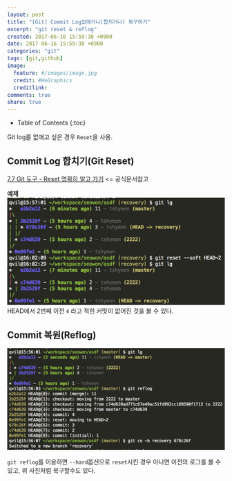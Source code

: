 ```yaml
---
layout: post
title: "[Git] Commit Log없애거나(합치거나) 복구하기"
excerpt: "git reset & reflog"
created: 2017-06-16 15:59:38 +0900
date: 2017-06-16 15:59:38 +0900
categories: "git"
tags: [git,github]
image:
  feature: #/images/image.jpg
  credit: #WeGraphics
  creditlink: 
comments: true
share: true
---
```

* Table of Contents
{:toc}

Git log를 없애고 싶은 경우 `Reset`을 사용.

## Commit Log 합치기(Git Reset)
[7.7 Git 도구 - Reset 명확히 알고 가기](https://git-scm.com/book/ko/v2/Git-도구-Reset-명확히-알고-가기) <= 공식문서참고

**예제**
![git-reset](/images/git-reset.png)
HEAD에서 2번째 이전 `4` 라고 적힌 커밋이 없어진 것을 볼 수 있다.

## Commit 복원(Reflog)
![git-reflog](/images/git-reflog.png)

`git reflog`를 이용하면 `--hard`옵션으로 `reset`시킨 경우 아니면 이전의 로그를 볼 수 있고, 위 사진처럼 복구할수도 있다.